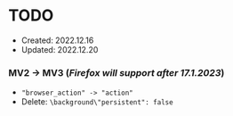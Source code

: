 # TODO
- Created: 2022.12.16
- Updated: 2022.12.20

### MV2 -> MV3 (*Firefox will support after 17.1.2023*)
- `"browser_action" -> "action"`
- Delete: `\background\"persistent": false`

